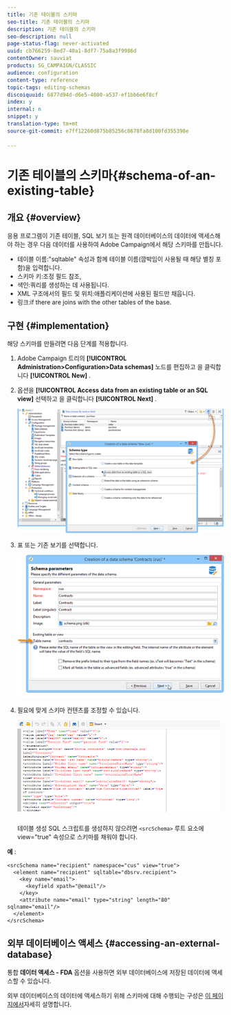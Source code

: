 ```yaml
---
title: 기존 테이블의 스키마
seo-title: 기존 테이블의 스키마
description: 기존 테이블의 스키마
seo-description: null
page-status-flag: never-activated
uuid: cb766259-8ed7-40a1-8df7-75a8a3f9986d
contentOwner: sauviat
products: SG_CAMPAIGN/CLASSIC
audience: configuration
content-type: reference
topic-tags: editing-schemas
discoiquuid: 6877d94d-d6e5-4080-a537-ef1bb6e6f8cf
index: y
internal: n
snippet: y
translation-type: tm+mt
source-git-commit: e7ff12260d875b85256c8678fa8d100fd355398e

---
```



# 기존 테이블의 스키마{#schema-of-an-existing-table}

## 개요 {#overview}

응용 프로그램이 기존 테이블, SQL 보기 또는 원격 데이터베이스의 데이터에 액세스해야 하는 경우 다음 데이터를 사용하여 Adobe Campaign에서 해당 스키마를 만듭니다.

* 테이블 이름:&quot;sqltable&quot; 속성과 함께 테이블 이름(깜박임이 사용될 때 해당 별칭 포함)을 입력합니다.
* 스키마 키:조정 필드 참조,
* 색인:쿼리를 생성하는 데 사용됩니다.
* XML 구조에서의 필드 및 위치:애플리케이션에 사용된 필드만 채웁니다.
* 링크:if there are joins with the other tables of the base.

## 구현 {#implementation}

해당 스키마를 만들려면 다음 단계를 적용합니다.

1. Adobe Campaign 트리의 **[!UICONTROL Administration>Configuration>Data schemas]** 노드를 편집하고 을 클릭합니다 **[!UICONTROL New]** .
1. 옵션을 **[!UICONTROL Access data from an existing table or an SQL view]** 선택하고 을 클릭합니다 **[!UICONTROL Next]** .

   ![](assets/s_ncs_configuration_extand_a_schema.png)

1. 표 또는 기존 보기를 선택합니다.

   ![](assets/s_ncs_configuration_select_table.png)

1. 필요에 맞게 스키마 컨텐츠를 조정할 수 있습니다.

   ![](assets/s_ncs_configuration_view_create_schema.png)

   테이블 생성 SQL 스크립트를 생성하지 않으려면 `<srcSchema>` 루트 요소에 view=&quot;true&quot; 속성으로 스키마를 채워야 합니다.

**예** :

```
<srcSchema name="recipient" namespace="cus" view="true">
  <element name="recipient" sqltable="dbsrv.recipient">
    <key name="email">
      <keyfield xpath="@email"/>
    </key>   
    <attribute name="email" type="string" length="80" sqlname="email"/>
  </element>
</srcSchema>
```

## 외부 데이터베이스 액세스 {#accessing-an-external-database}

통합 **데이터 액세스 - FDA** 옵션을 사용하면 외부 데이터베이스에 저장된 데이터에 액세스할 수 있습니다.

외부 데이터베이스의 데이터에 액세스하기 위해 스키마에 대해 수행되는 구성은 [이 페이지에서](../../platform/using/accessing-an-external-database.md#creating-the-data-schema)자세히 설명합니다.

